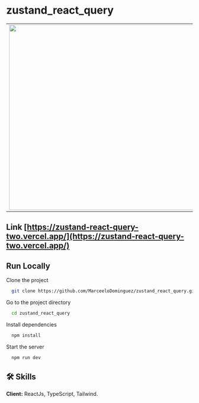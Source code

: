 # zustand_react_query

<table>
<tr>
  <td><img src="https://user-images.githubusercontent.com/70117105/215348504-aa3ca62f-b44d-4cbb-bdcf-5acbf2c1c4e0.png" width="500"></td>
  <td><img src="https://user-images.githubusercontent.com/70117105/215348529-5b6c07c2-5c47-4368-9455-c6acabe6a570.png" width="500" height="285"></td>
</tr>
</table>

## Link [https://zustand-react-query-two.vercel.app/](https://zustand-react-query-two.vercel.app/)

## Run Locally

Clone the project

```bash
  git clone https://github.com/MarceeloDominguez/zustand_react_query.git
```

Go to the project directory

```bash
  cd zustand_react_query
```

Install dependencies

```bash
  npm install
```

Start the server

```bash
  npm run dev
```


## 🛠 Skills
**Client:** ReactJs, TypeScript, Tailwind. 
